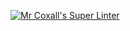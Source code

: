 [![Mr Coxall's Super Linter](https://github.com/ICS3U-Programming-Spencer-S/Unit1-04-CPP/workflows/Mr%20Coxall's%20Super%20Linter/badge.svg)](https://github.com/ICS3U-Programming-Spencer-S/Unit1-04-CPP/actions/)
